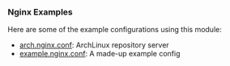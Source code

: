 ### Nginx Examples

Here are some of the example configurations using this module:

* [arch.nginx.conf](./arch.nginx.conf): ArchLinux repository server
* [example.nginx.conf](./example.nginx.conf): A made-up example config